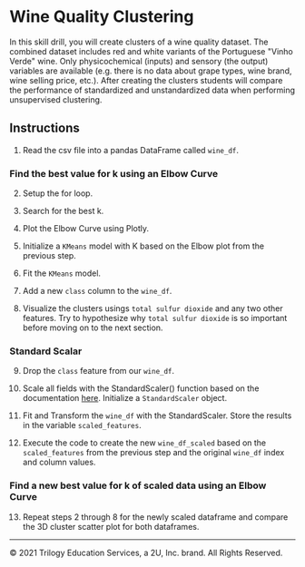 # Wine Quality Clustering

In this skill drill, you will create clusters of a wine quality dataset. The combined dataset includes red and white variants of the Portuguese "Vinho Verde" wine. Only physicochemical (inputs) and sensory (the output) variables are available (e.g. there is no data about grape types, wine brand, wine selling price, etc.). After creating the clusters students will compare the performance of standardized and unstandardized data when performing unsupervised clustering.

## Instructions

1. Read the csv file into a pandas DataFrame called `wine_df`.

### Find the best value for k using an Elbow Curve

2. Setup the for loop.

3. Search for the best k.

4. Plot the Elbow Curve using Plotly.

5. Initialize a `KMeans` model with K based on the Elbow plot from the previous step.

6. Fit the `KMeans` model.

7. Add a new `class` column to the `wine_df`.

8. Visualize the clusters usings `total sulfur dioxide` and any two other features. Try to hypothesize why `total sulfur dioxide` is so important before moving on to the next section.

### Standard Scalar

9. Drop the `class` feature from our `wine_df`.

10. Scale all fields with the StandardScaler() function based on the documentation [here](https://scikit-learn.org/stable/modules/generated/sklearn.preprocessing.StandardScaler.html). Initialize a `StandardScaler` object.

11. Fit and Transform the `wine_df` with the StandardScaler. Store the results in the variable `scaled_features`.

12. Execute the code to create the new `wine_df_scaled` based on the `scaled_features` from the previous step and the original `wine_df` index and column values.

### Find a new best value for k of scaled data using an Elbow Curve

13. Repeat steps 2 through 8 for the newly scaled dataframe and compare the 3D cluster scatter plot for both dataframes.

---

© 2021 Trilogy Education Services, a 2U, Inc. brand. All Rights Reserved.
